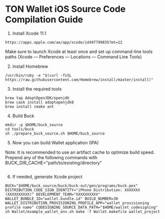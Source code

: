 # TON Wallet iOS Source Code Compilation Guide

1. Install Xcode 11.1
```
https://apps.apple.com/ae/app/xcode/id497799835?mt=12
```

Make sure to launch Xcode at least once and set up command-line tools paths (Xcode — Preferences — Locations — Command Line Tools)

2. Install Homebrew

```
/usr/bin/ruby -e "$(curl -fsSL https://raw.githubusercontent.com/Homebrew/install/master/install)"
```
3. Install the required tools

```
brew tap AdoptOpenJDK/openjdk
brew cask install adoptopenjdk8
brew install cmake ant
```

4. Build Buck

```
mkdir -p $HOME/buck_source
cd tools/buck
sh ./prepare_buck_source.sh $HOME/buck_source
```

5. Now you can build Wallet application (IPA)

Note:
It is recommended to use an artifact cache to optimize build speed. Prepend any of the following commands with BUCK_DIR_CACHE="path/to/existing/directory"

```BUCK="$HOME/buck_source/buck/buck-out/gen/programs/buck.pex" DISTRIBUTION_CODE_SIGN_IDENTITY="iPhone Distribution: XXXXXXX (XXXXXXXXXX)" DEVELOPMENT_TEAM="XXXXXXXXXX" WALLET_BUNDLE_ID="wallet.bundle.id" BUILD_NUMBER=30 WALLET_DISTRIBUTION_PROVISIONING_PROFILE_APP="wallet provisioning profile name" CODESIGNING_SOURCE_DATA_PATH="$HOME/wallet_codesigning" sh Wallet/example_wallet_env.sh make -f Wallet.makefile wallet_app
```

6. If needed, generate Xcode project
```
BUCK="$HOME/buck_source/buck/buck-out/gen/programs/buck.pex" DISTRIBUTION_CODE_SIGN_IDENTITY="iPhone Distribution: XXXXXXX (XXXXXXXXXX)" DEVELOPMENT_TEAM="XXXXXXXXXX" WALLET_BUNDLE_ID="wallet.bundle.id" BUILD_NUMBER=30 WALLET_DISTRIBUTION_PROVISIONING_PROFILE_APP="wallet provisioning profile name" CODESIGNING_SOURCE_DATA_PATH="$HOME/wallet_codesigning" sh Wallet/example_wallet_env.sh make -f Wallet.makefile wallet_project
```
